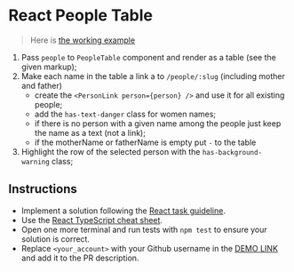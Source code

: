 # React People Table

> Here is [the working example](https://mate-academy.github.io/react_people-table-basics/)

<!-- Implement the `App` with 2 pages and ability to select a person in the table. -->

<!-- 1. Create the `HomePage` available at `/` with just a title `Home Page`
1. Create the `PeoplePage` available at `/people` with a title `People Page` -->
<!-- 1. Use [Navigate](https://reactrouter.com/docs/en/v6/components/navigate) component to redirect from `/home` to `/`;
    - add `replace` attribute not to save `/home` URL in the [browser history](https://reactrouter.com/en/main/start/tutorial#managing-the-history-stack) and avoid navigation loop when you press browser `Go back` button. -->
<!-- 1. Implement `NotFoundPage` with a title `Page not found` that is shown for all the other URLs; -->
<!-- 1. Add the `Navbar` with 2 links `Home` and `People`. Active one should have the `has-background-grey-lighter` class; -->
<!-- 1. Use `HashRouter` to be able to share a link to any page on Github pages; -->
<!-- 1. Fetch `people` from [the API](https://mate-academy.github.io/react_people-table/api/people.json) when `PeoplePage` is opened; -->
1. Pass `people` to `PeopleTable` component and render as a table (see the given markup);
1. Make each name in the table a link a to `/people/:slug` (including mother and father)
    - create the `<PersonLink person={person} />` and use it for all existing people;
    - add the `has-text-danger` class for women names;
    - if there is no person with a given name among the people just keep the name as a text (not a link);
    - if the motherName or fatherName is empty put `-` to the table
1. Highlight the row of the selected person with the `has-background-warning` class;

## Instructions

- Implement a solution following the [React task guideline](https://github.com/mate-academy/react_task-guideline#react-tasks-guideline).
- Use the [React TypeScript cheat sheet](https://mate-academy.github.io/fe-program/js/extra/react-typescript).
- Open one more terminal and run tests with `npm test` to ensure your solution is correct.
- Replace `<your_account>` with your Github username in the [DEMO LINK](https://<your_account>.github.io/react_people-table-basics/) and add it to the PR description.
